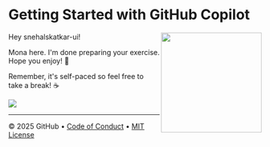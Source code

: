 # Getting Started with GitHub Copilot

<img src="https://octodex.github.com/images/Professortocat_v2.png" align="right" height="200px" />

Hey snehalskatkar-ui!

Mona here. I'm done preparing your exercise. Hope you enjoy! 💚

Remember, it's self-paced so feel free to take a break! ☕️

[![](https://img.shields.io/badge/Go%20to%20Exercise-%E2%86%92-1f883d?style=for-the-badge&logo=github&labelColor=197935)](https://github.com/snehalskatkar-ui/skills-getting-started-with-github-copilot_tst/issues/1)

---

&copy; 2025 GitHub &bull; [Code of Conduct](https://www.contributor-covenant.org/version/2/1/code_of_conduct/code_of_conduct.md) &bull; [MIT License](https://gh.io/mit)

